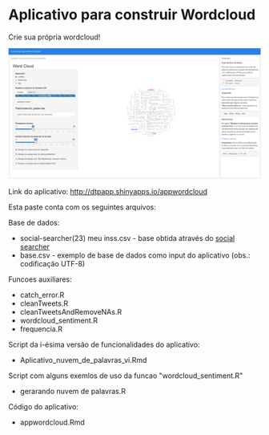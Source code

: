 # Aplicativo para construir Wordcloud

Crie sua própria wordcloud!

![](https://github.com/Dataprevapp/appwordcloud/blob/master/fig1.png?raw=true)

Link do aplicativo:  http://dtpapp.shinyapps.io/appwordcloud

Esta paste conta com os seguintes arquivos:

Base de dados:
 - social-searcher(23) meu inss.csv    - base obtida através do [social searcher](https://www.social-searcher.com/)
 - base.csv                            - exemplo de base de dados como input do aplicativo (obs.: codificação UTF-8)  

Funcoes auxiliares:
 - catch_error.R
 - cleanTweets.R
 - cleanTweetsAndRemoveNAs.R
 - wordcloud_sentiment.R
 - frequencia.R

Script da i-ésima versão de funcionalidades do aplicativo: 
 - Aplicativo_nuvem_de_palavras_vi.Rmd 
 
Script com alguns exemlos de uso da funcao "wordcloud_sentiment.R"
 - gerarando nuvem de palavras.R 
  
Código do aplicativo:
 - appwordcloud.Rmd
 
